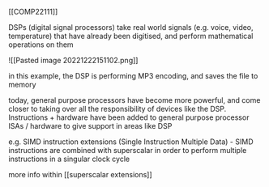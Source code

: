 [[COMP22111]]

DSPs (digital signal processors) take real world signals (e.g. voice, video, temperature) that have already been digitised, and perform mathematical operations on them

![[Pasted image 20221222151102.png]]

in this example, the DSP is performing MP3 encoding, and saves the file to memory

today, general purpose processors have become more powerful, and come closer to taking over all the responsibility of devices like the DSP. Instructions + hardware have been added to general purpose processor ISAs / hardware to give support in areas like DSP

e.g. SIMD instruction extensions (Single Instruction Multiple Data) - SIMD instructions are combined with superscalar in order to perform multiple instructions in a singular clock cycle

more info within [[superscalar extensions]]